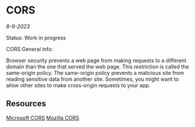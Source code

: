 # CORS
*8-9-2023*

Status: Work in progress

CORS General info:

Browser security prevents a web page from making requests to a different domain than the one that served the web page. This restriction is called the same-origin policy. The same-origin policy prevents a malicious site from reading sensitive data from another site. Sometimes, you might want to allow other sites to make cross-origin requests to your app.

## Resources

[Microsoft CORS](https://docs.microsoft.com/en-us/aspnet/core/security/cors?view=aspnetcore-6.0)
[Mozilla CORS](https://developer.mozilla.org/en-US/docs/Web/HTTP/CORS)